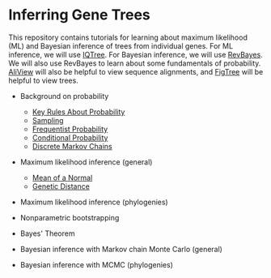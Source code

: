 # Inferring Gene Trees

This repository contains tutorials for learning about maximum likelihood (ML) and Bayesian inference of trees from individual genes. For ML inference, we will use [IQTree](http://www.iqtree.org). For Bayesian inference, we will use [RevBayes](https://revbayes.github.io). We will also use RevBayes to learn about some fundamentals of probability. [AliView](http://www.ormbunkar.se/aliview/) will also be helpful to view sequence alignments, and [FigTree](http://tree.bio.ed.ac.uk/software/figtree/) will be helpful to view trees.

- Background on probability
  - [Key Rules About Probability](https://github.com/IntroPhylogenomics/GeneTreeInference/blob/master/KeyProbabilityPrinciples.md)
  - [Sampling](https://github.com/IntroPhylogenomics/GeneTreeInference/blob/master/Sampling.md)
  - [Frequentist Probability](https://github.com/IntroPhylogenomics/GeneTreeInference/blob/master/FrequentistProbability.md)
  - [Conditional Probability](https://github.com/IntroPhylogenomics/GeneTreeInference/blob/master/ConditionalProbability.md)
  - [Discrete Markov Chains](https://github.com/IntroPhylogenomics/GeneTreeInference/blob/master/DiscreteMarkovChains.md)
- Maximum likelihood inference (general)
  - [Mean of a Normal](https://github.com/IntroPhylogenomics/GeneTreeInference/blob/master/ML_NormalMean.md)
  - [Genetic Distance](https://github.com/IntroPhylogenomics/GeneTreeInference/blob/master/ML_GeneticDistance.md)
- Maximum likelihood inference (phylogenies)
- Nonparametric bootstrapping

- Bayes' Theorem
- Bayesian inference with Markov chain Monte Carlo (general)
- Bayesian inference with MCMC (phylogenies)
